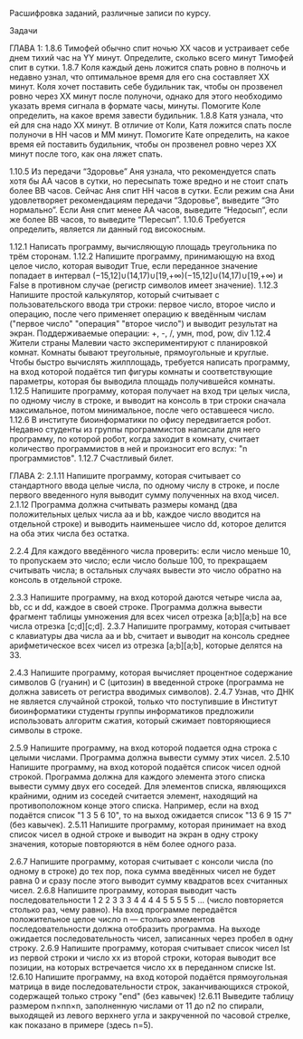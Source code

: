 Расшифровка заданий, различные записи по курсу.


Задачи

ГЛАВА 1:
1.8.6 Тимофей обычно спит ночью XX часов и устраивает себе днем тихий час на YY минут. Определите, сколько всего минут Тимофей спит в сутки.
1.8.7 Коля каждый день ложится спать ровно в полночь и недавно узнал, что оптимальное время для его сна составляет XX минут. Коля хочет поставить себе будильник так, чтобы он прозвенел ровно через XX минут после полуночи, однако для этого необходимо указать время сигнала в формате часы, минуты. Помогите Коле определить, на какое время завести будильник.
1.8.8 Катя узнала, что ей для сна надо XX минут. В отличие от Коли, Катя ложится спать после полуночи в HH часов и MM минут. Помогите Кате определить, на какое время ей поставить будильник, чтобы он прозвенел ровно через XX минут после того, как она ляжет спать.

1.10.5 Из передачи “Здоровье” Аня узнала, что рекомендуется спать хотя бы AA часов в сутки, но пересыпать тоже вредно и не стоит спать более BB часов. Сейчас Аня спит HH часов в сутки. Если режим сна Ани удовлетворяет рекомендациям передачи “Здоровье”, выведите “Это нормально”. Если Аня спит менее AA часов, выведите “Недосып”, если же более BB часов, то выведите “Пересып”.
1.10.6 Требуется определить, является ли данный год високосным.

1.12.1 Написать программу, вычисляющую площадь треугольника по трём сторонам.
1.12.2 Напишите программу, принимающую на вход целое число, которая выводит True, если переданное значение попадает в интервал (−15,12]∪(14,17)∪[19,+∞)(−15,12]∪(14,17)∪[19,+∞) и False в противном случае (регистр символов имеет значение).
1.12.3 Напишите простой калькулятор, который считывает с пользовательского ввода три строки: первое число, второе число и операцию, после чего применяет операцию к введённым числам ("первое число" "операция" "второе число") и выводит результат на экран. Поддерживаемые операции: +, -, /, умн, mod, pow, div
1.12.4 Жители страны Малевии часто экспериментируют с планировкой комнат. Комнаты бывают треугольные, прямоугольные и круглые. Чтобы быстро вычислять жилплощадь, требуется написать программу, на вход которой подаётся тип фигуры комнаты и соответствующие параметры, которая бы выводила площадь получившейся комнаты.
1.12.5 Напишите программу, которая получает на вход три целых числа, по одному числу в строке, и выводит на консоль в три строки сначала максимальное, потом минимальное, после чего оставшееся число.
1.12.6 В институте биоинформатики по офису передвигается робот. Недавно студенты из группы программистов написали для него программу, по которой робот, когда заходит в комнату, считает количество программистов в ней и произносит его вслух: "n программистов".
1.12.7 Счастливый билет.

ГЛАВА 2:
2.1.11 Напишите программу, которая считывает со стандартного ввода целые числа, по одному числу в строке, и после первого введенного нуля выводит сумму полученных на вход чисел.
2.1.12 Программа должна считывать размеры команд (два положительных целых числа aa и bb, каждое число вводится на отдельной строке) и выводить наименьшее число dd, которое делится на оба этих числа без остатка.

2.2.4 Для каждого введённого числа проверить: если число меньше 10, то пропускаем это число; если число больше 100, то прекращаем считывать числа; в остальных случаях вывести это число обратно на консоль в отдельной строке.

2.3.3 Напишите программу, на вход которой даются четыре числа aa, bb, cc и dd, каждое в своей строке. Программа должна вывести фрагмент таблицы умножения для всех чисел отрезка [a;b][a;b] на все числа отрезка [c;d][c;d].
2.3.7 Напишите программу, которая считывает с клавиатуры два числа aa и bb, считает и выводит на консоль среднее арифметическое всех чисел из отрезка [a;b][a;b], которые делятся на 33.

2.4.3 Напишите программу, которая вычисляет процентное содержание символов G (гуанин) и C (цитозин) в введенной строке (программа не должна зависеть от регистра вводимых символов).
2.4.7 Узнав, что ДНК не является случайной строкой, только что поступившие в Институт биоинформатики студенты группы информатиков предложили использовать алгоритм сжатия, который сжимает повторяющиеся символы в строке.

2.5.9 Напишите программу, на вход которой подается одна строка с целыми числами. Программа должна вывести сумму этих чисел.
2.5.10 Напишите программу, на вход которой подаётся список чисел одной строкой. Программа должна для каждого элемента этого списка вывести сумму двух его соседей. Для элементов списка, являющихся крайними, одним из соседей считается элемент, находящий на противоположном конце этого списка. Например, если на вход подаётся список "1 3 5 6 10", то на выход ожидается список "13 6 9 15 7" (без кавычек).
2.5.11 Напишите программу, которая принимает на вход список чисел в одной строке и выводит на экран в одну строку значения, которые повторяются в нём более одного раза.

2.6.7 Напишите программу, которая считывает с консоли числа (по одному в строке) до тех пор, пока сумма введённых чисел не будет равна 0 и сразу после этого выводит сумму квадратов всех считанных чисел.
2.6.8 Напишите программу, которая выводит часть последовательности 1 2 2 3 3 3 4 4 4 4 5 5 5 5 5 ... (число повторяется столько раз, чему равно). На вход программе передаётся положительное целое число n — столько элементов последовательности должна отобразить программа. На выходе ожидается последовательность чисел, записанных через пробел в одну строку.
2.6.9 Напишите программу, которая считывает список чисел lst из первой строки и число xx из второй строки, которая выводит все позиции, на которых встречается число xx в переданном списке lst.
!2.6.10 Напишите программу, на вход которой подаётся прямоугольная матрица в виде последовательности строк, заканчивающихся строкой, содержащей только строку "end" (без кавычек)
!2.6.11 Выведите таблицу размером n×nn×n, заполненную числами от 11 до n2 по спирали, выходящей из левого верхнего угла и закрученной по часовой стрелке, как показано в примере (здесь n=5).

